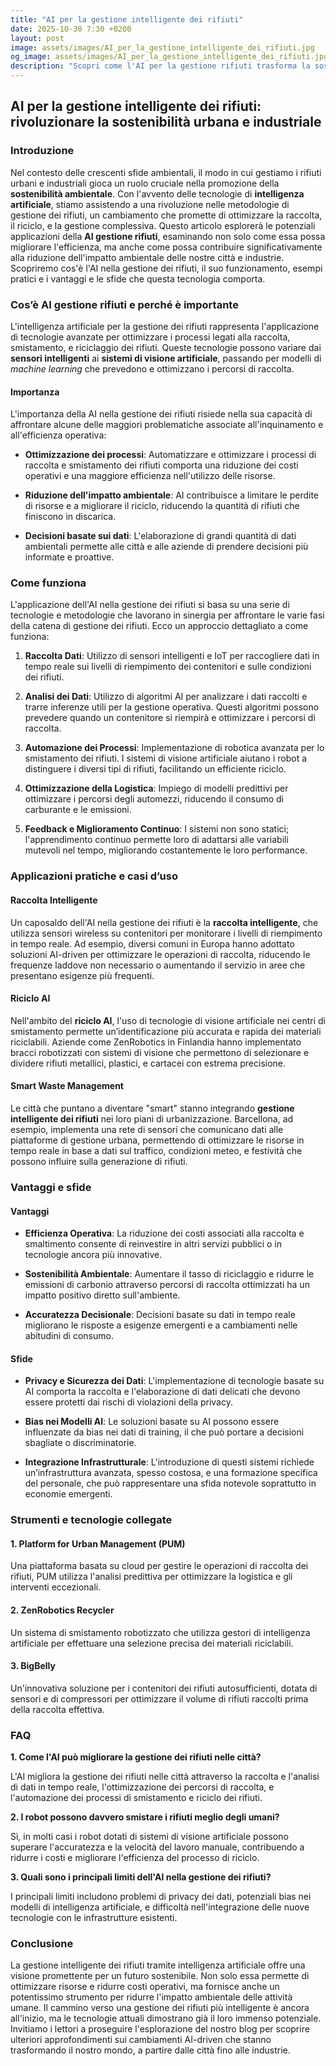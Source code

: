 ```yaml
---
title: "AI per la gestione intelligente dei rifiuti"
date: 2025-10-30 7:30 +0200
layout: post
image: assets/images/AI_per_la_gestione_intelligente_dei_rifiuti.jpg
og_image: assets/images/AI_per_la_gestione_intelligente_dei_rifiuti.jpg
description: "Scopri come l'AI per la gestione rifiuti trasforma la sostenibilità con raccolta intelligente e riciclo smart, per un futuro più verde e pulito."
---
```


## AI per la gestione intelligente dei rifiuti: rivoluzionare la sostenibilità urbana e industriale

### Introduzione

Nel contesto delle crescenti sfide ambientali, il modo in cui gestiamo i rifiuti urbani e industriali gioca un ruolo cruciale nella promozione della **sostenibilità ambientale**. Con l'avvento delle tecnologie di **intelligenza artificiale**, stiamo assistendo a una rivoluzione nelle metodologie di gestione dei rifiuti, un cambiamento che promette di ottimizzare la raccolta, il riciclo, e la gestione complessiva. Questo articolo esplorerà le potenziali applicazioni della **AI gestione rifiuti**, esaminando non solo come essa possa migliorare l'efficienza, ma anche come possa contribuire significativamente alla riduzione dell'impatto ambientale delle nostre città e industrie. Scopriremo cos'è l'AI nella gestione dei rifiuti, il suo funzionamento, esempi pratici e i vantaggi e le sfide che questa tecnologia comporta.

### Cos’è AI gestione rifiuti e perché è importante

L'intelligenza artificiale per la gestione dei rifiuti rappresenta l'applicazione di tecnologie avanzate per ottimizzare i processi legati alla raccolta, smistamento, e riciclaggio dei rifiuti. Queste tecnologie possono variare dai **sensori intelligenti** ai **sistemi di visione artificiale**, passando per modelli di *machine learning* che prevedono e ottimizzano i percorsi di raccolta.

#### Importanza

L'importanza della AI nella gestione dei rifiuti risiede nella sua capacità di affrontare alcune delle maggiori problematiche associate all'inquinamento e all'efficienza operativa:

- **Ottimizzazione dei processi**: Automatizzare e ottimizzare i processi di raccolta e smistamento dei rifiuti comporta una riduzione dei costi operativi e una maggiore efficienza nell'utilizzo delle risorse.
  
- **Riduzione dell'impatto ambientale**: AI contribuisce a limitare le perdite di risorse e a migliorare il riciclo, riducendo la quantità di rifiuti che finiscono in discarica.
  
- **Decisioni basate sui dati**: L'elaborazione di grandi quantità di dati ambientali permette alle città e alle aziende di prendere decisioni più informate e proattive.

### Come funziona

L'applicazione dell'AI nella gestione dei rifiuti si basa su una serie di tecnologie e metodologie che lavorano in sinergia per affrontare le varie fasi della catena di gestione dei rifiuti. Ecco un approccio dettagliato a come funziona:

1. **Raccolta Dati**: Utilizzo di sensori intelligenti e IoT per raccogliere dati in tempo reale sui livelli di riempimento dei contenitori e sulle condizioni dei rifiuti.
   
2. **Analisi dei Dati**: Utilizzo di algoritmi AI per analizzare i dati raccolti e trarre inferenze utili per la gestione operativa. Questi algoritmi possono prevedere quando un contenitore si riempirà e ottimizzare i percorsi di raccolta.

3. **Automazione dei Processi**: Implementazione di robotica avanzata per lo smistamento dei rifiuti. I sistemi di visione artificiale aiutano i robot a distinguere i diversi tipi di rifiuti, facilitando un efficiente riciclo.

4. **Ottimizzazione della Logistica**: Impiego di modelli predittivi per ottimizzare i percorsi degli automezzi, riducendo il consumo di carburante e le emissioni.

5. **Feedback e Miglioramento Continuo**: I sistemi non sono statici; l'apprendimento continuo permette loro di adattarsi alle variabili mutevoli nel tempo, migliorando costantemente le loro performance.

### Applicazioni pratiche e casi d’uso

#### Raccolta Intelligente

Un caposaldo dell'AI nella gestione dei rifiuti è la **raccolta intelligente**, che utilizza sensori wireless su contenitori per monitorare i livelli di riempimento in tempo reale. Ad esempio, diversi comuni in Europa hanno adottato soluzioni AI-driven per ottimizzare le operazioni di raccolta, riducendo le frequenze laddove non necessario o aumentando il servizio in aree che presentano esigenze più frequenti.

#### Riciclo AI

Nell'ambito del **riciclo AI**, l'uso di tecnologie di visione artificiale nei centri di smistamento permette un’identificazione più accurata e rapida dei materiali riciclabili. Aziende come ZenRobotics in Finlandia hanno implementato bracci robotizzati con sistemi di visione che permettono di selezionare e dividere rifiuti metallici, plastici, e cartacei con estrema precisione.

#### Smart Waste Management

Le città che puntano a diventare "smart" stanno integrando **gestione intelligente dei rifiuti** nei loro piani di urbanizzazione. Barcellona, ad esempio, implementa una rete di sensori che comunicano dati alle piattaforme di gestione urbana, permettendo di ottimizzare le risorse in tempo reale in base a dati sul traffico, condizioni meteo, e festività che possono influire sulla generazione di rifiuti.

### Vantaggi e sfide

#### Vantaggi

- **Efficienza Operativa**: La riduzione dei costi associati alla raccolta e smaltimento consente di reinvestire in altri servizi pubblici o in tecnologie ancora più innovative.
  
- **Sostenibilità Ambientale**: Aumentare il tasso di riciclaggio e ridurre le emissioni di carbonio attraverso percorsi di raccolta ottimizzati ha un impatto positivo diretto sull'ambiente.

- **Accuratezza Decisionale**: Decisioni basate su dati in tempo reale migliorano le risposte a esigenze emergenti e a cambiamenti nelle abitudini di consumo.

#### Sfide

- **Privacy e Sicurezza dei Dati**: L'implementazione di tecnologie basate su AI comporta la raccolta e l'elaborazione di dati delicati che devono essere protetti dai rischi di violazioni della privacy.
  
- **Bias nei Modelli AI**: Le soluzioni basate su AI possono essere influenzate da bias nei dati di training, il che può portare a decisioni sbagliate o discriminatorie.

- **Integrazione Infrastrutturale**: L'introduzione di questi sistemi richiede un’infrastruttura avanzata, spesso costosa, e una formazione specifica del personale, che può rappresentare una sfida notevole soprattutto in economie emergenti.

### Strumenti e tecnologie collegate

#### 1. Platform for Urban Management (PUM)

Una piattaforma basata su cloud per gestire le operazioni di raccolta dei rifiuti, PUM utilizza l'analisi predittiva per ottimizzare la logistica e gli interventi eccezionali.

#### 2. ZenRobotics Recycler

Un sistema di smistamento robotizzato che utilizza gestori di intelligenza artificiale per effettuare una selezione precisa dei materiali riciclabili.

#### 3. BigBelly

Un'innovativa soluzione per i contenitori dei rifiuti autosufficienti, dotata di sensori e di compressori per ottimizzare il volume di rifiuti raccolti prima della raccolta effettiva.

### FAQ

**1. Come l'AI può migliorare la gestione dei rifiuti nelle città?**

L'AI migliora la gestione dei rifiuti nelle città attraverso la raccolta e l'analisi di dati in tempo reale, l'ottimizzazione dei percorsi di raccolta, e l'automazione dei processi di smistamento e riciclo dei rifiuti.

**2. I robot possono davvero smistare i rifiuti meglio degli umani?**

Sì, in molti casi i robot dotati di sistemi di visione artificiale possono superare l'accuratezza e la velocità del lavoro manuale, contribuendo a ridurre i costi e migliorare l'efficienza del processo di riciclo.

**3. Quali sono i principali limiti dell'AI nella gestione dei rifiuti?**

I principali limiti includono problemi di privacy dei dati, potenziali bias nei modelli di intelligenza artificiale, e difficoltà nell'integrazione delle nuove tecnologie con le infrastrutture esistenti.

### Conclusione

La gestione intelligente dei rifiuti tramite intelligenza artificiale offre una visione promettente per un futuro sostenibile. Non solo essa permette di ottimizzare risorse e ridurre costi operativi, ma fornisce anche un potentissimo strumento per ridurre l'impatto ambientale delle attività umane. Il cammino verso una gestione dei rifiuti più intelligente è ancora all'inizio, ma le tecnologie attuali dimostrano già il loro immenso potenziale. Invitiamo i lettori a proseguire l'esplorazione del nostro blog per scoprire ulteriori approfondimenti sui cambiamenti AI-driven che stanno trasformando il nostro mondo, a partire dalle città fino alle industrie.
